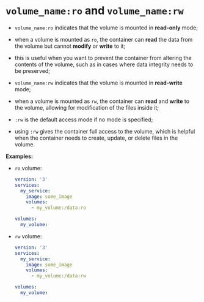 # `volume_name:ro` and `volume_name:rw`

- `volume_name:ro` indicates that the volume is mounted in **read-only** mode;
- when a volume is mounted as `ro`, the container can **read** the data from the volume but cannot **modify** or **write** to it;
- this is useful when you want to prevent the container from altering the contents of the volume, such as in cases where data integrity needs to be preserved;
 

- `volume_name:rw` indicates that the volume is mounted in **read-write** mode;
- when a volume is mounted as `rw`, the container can **read** and **write** to the volume, allowing for modification of the files inside it;
- `:rw` is the default access mode if no mode is specified;
 

- using `:rw` gives the container full access to the volume, which is helpful when the container needs to create, update, or delete files in the volume.

**Examples:**

- `ro` volume:

    ```yaml
    version: '3'
    services:
      my_service:
        image: some_image
        volumes:
          - my_volume:/data:ro
    
    volumes:
      my_volume:
    ```

- `rw` volume:

    ```yaml
    version: '3'
    services:
      my_service:
        image: some_image
        volumes:
          - my_volume:/data:rw
    
    volumes:
      my_volume:
    ```
